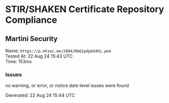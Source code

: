 # STIR/SHAKEN Certificate Repository Compliance

## Martini Security

Name: `https://p.mtsec.me/2884/RA62pdpbX4Oi.pem`\
Tested At: 22 Aug 24 15:43 UTC\
Time: 153ms

### Issues

no warning, or error, or notice date level issues were found

Generated: 22 Aug 24 15:44 UTC